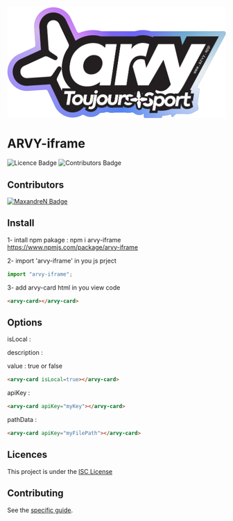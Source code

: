 <img alt="Static Badge" src="./assets/medias/arvy.png">

# ARVY-iframe

<img alt="Licence Badge" src="https://img.shields.io/badge/Licence-ISC-green">
<img alt="Contributors Badge" src="https://img.shields.io/badge/Contributors-1-green">

## Contributors
<a href="https://github.com/MaxandreN">
    <img alt="MaxandreN Badge" height="40" width="40" src="https://avatars.githubusercontent.com/u/66424051?v=4">
</a>

## Install

1- intall npm pakage : npm i arvy-iframe
https://www.npmjs.com/package/arvy-iframe

2- import 'arvy-iframe' in you js prject
```js
import "arvy-iframe";
```

3- add arvy-card html in you view code
```html
<arvy-card></arvy-card>
```

## Options
isLocal :

description : 

value : true or false
```html
<arvy-card isLocal=true></arvy-card>
```

apiKey :
```html
<arvy-card apiKey="myKey"></arvy-card>
```

pathData :
```html
<arvy-card apiKey="myFilePath"></arvy-card>
```

## Licences 
This project is under the [ISC License](https://github.com/MaxandreN/arvy-iframe)

## Contributing 

See the [specific guide](https://github.com/MaxandreN/arvy-iframe).
